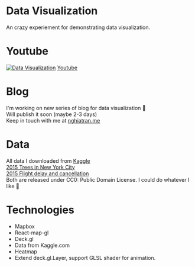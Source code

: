 # Data Visualization 
An crazy experiement for demonstrating data visualization.
 
# Youtube
[![Data Visualization](https://github.com/NghiaTranUIT/data-visualization-deck-gl/blob/master/Data-visualization-thumbnail?raw=true)](https://www.youtube.com/watch?v=kgcJ0rftIUA "Data Visualization")
[Youtube](https://www.youtube.com/watch?v=kgcJ0rftIUA)
  
# Blog
I'm working on new series of blog for data visualization 🤗  
Will publish it soon (maybe 2-3 days)  
Keep in touch with me at [nghiatran.me](http://nghiatran.me)  

# Data
All data I downloaded from [Kaggle](https://www.kaggle.com)  
[2015 Trees in New York City](https://www.kaggle.com/nycparks/tree-census)  
[2015 Flight delay and cancellation](https://www.kaggle.com/usdot/flight-delays)  
Both are released under CC0: Public Domain License. I could do whatever I like 🤗  
  
# Technologies
- Mapbox
- React-map-gl
- Deck.gl
- Data from Kaggle.com
- Heatmap
- Extend deck.gl.Layer, support GLSL shader for animation.



